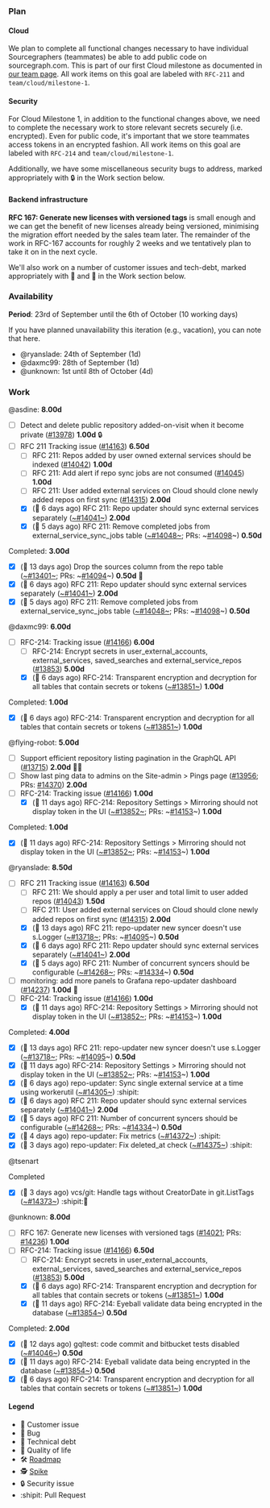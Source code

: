 ### Plan

#### Cloud

We plan to complete all functional changes necessary to have individual Sourcegraphers (teammates) be able to add public code on sourcegraph.com. This is part of our first Cloud milestone as documented in [our team page](https://about.sourcegraph.com/handbook/engineering/cloud). All work items on this goal are labeled with `RFC-211` and `team/cloud/milestone-1`.

#### Security

For Cloud Milestone 1, in addition to the functional changes above, we need to complete the necessary work to store relevant secrets securely (i.e. encrypted). Even for public code, it's important that we store teammates access tokens in an encrypted fashion. All work items on this goal are labeled with `RFC-214` and `team/cloud/milestone-1`.

Additionally, we have some miscellaneous security bugs to address, marked appropriately with 🔒 in the Work section below.

#### Backend infrastructure

**RFC 167: Generate new licenses with versioned tags** is small enough and we can get the benefit of new licenses already being versioned, minimising the migration effort needed by the sales team later. The remainder of the work in RFC-167 accounts for roughly 2 weeks and we tentatively plan to take it on in the next cycle.

We'll also work on a number of customer issues and tech-debt, marked appropriately with 👩  and 🧶 in the Work section below.

### Availability

**Period**: 23rd of September until the 6th of October (10 working days)

If you have planned unavailability this iteration (e.g., vacation), you can note that here.

- @ryanslade: 24th of September (1d) 
- @daxmc99: 28th of September (1d)
- @unknown: 1st until 8th of October (4d)

### Work

<!-- BEGIN WORK -->
<!-- BEGIN ASSIGNEE: asdine -->
@asdine: __8.00d__

- [ ] Detect and delete public repository added-on-visit when it become private ([#13978](https://github.com/sourcegraph/sourcegraph/issues/13978)) __1.00d__ 🔒
- [ ] RFC 211 Tracking issue ([#14163](https://github.com/sourcegraph/sourcegraph/issues/14163)) __6.50d__
  - [ ] RFC 211: Repos added by user owned external services should be indexed ([#14042](https://github.com/sourcegraph/sourcegraph/issues/14042)) __1.00d__
  - [ ] RFC 211: Add alert if repo sync jobs are not consumed ([#14045](https://github.com/sourcegraph/sourcegraph/issues/14045)) __1.00d__
  - [ ] RFC 211: User added external services on Cloud should clone newly added repos on first sync ([#14315](https://github.com/sourcegraph/sourcegraph/issues/14315)) __2.00d__
  - [x] (🏁 6 days ago) RFC 211: Repo updater should sync external services separately ([~#14041~](https://github.com/sourcegraph/sourcegraph/issues/14041)) __2.00d__
  - [x] (🏁 5 days ago) RFC 211: Remove completed jobs from external_service_sync_jobs table ([~#14048~](https://github.com/sourcegraph/sourcegraph/issues/14048); PRs: ~[#14098](https://github.com/sourcegraph/sourcegraph/pull/14098)~) __0.50d__

Completed: __3.00d__
- [x] (🏁 13 days ago) Drop the sources column from the repo table ([~#13401~](https://github.com/sourcegraph/sourcegraph/issues/13401); PRs: ~[#14094](https://github.com/sourcegraph/sourcegraph/pull/14094)~) __0.50d__ 🧶
- [x] (🏁 6 days ago) RFC 211: Repo updater should sync external services separately ([~#14041~](https://github.com/sourcegraph/sourcegraph/issues/14041)) __2.00d__
- [x] (🏁 5 days ago) RFC 211: Remove completed jobs from external_service_sync_jobs table ([~#14048~](https://github.com/sourcegraph/sourcegraph/issues/14048); PRs: ~[#14098](https://github.com/sourcegraph/sourcegraph/pull/14098)~) __0.50d__
<!-- END ASSIGNEE -->

<!-- BEGIN ASSIGNEE: daxmc99 -->
@daxmc99: __6.00d__

- [ ] RFC-214: Tracking issue ([#14166](https://github.com/sourcegraph/sourcegraph/issues/14166)) __6.00d__
  - [ ] RFC-214: Encrypt secrets in user_external_accounts, external_services, saved_searches and external_service_repos ([#13853](https://github.com/sourcegraph/sourcegraph/issues/13853)) __5.00d__
  - [x] (🏁 6 days ago) RFC-214: Transparent encryption and decryption for all tables that contain secrets or tokens ([~#13851~](https://github.com/sourcegraph/sourcegraph/issues/13851)) __1.00d__

Completed: __1.00d__
- [x] (🏁 6 days ago) RFC-214: Transparent encryption and decryption for all tables that contain secrets or tokens ([~#13851~](https://github.com/sourcegraph/sourcegraph/issues/13851)) __1.00d__
<!-- END ASSIGNEE -->

<!-- BEGIN ASSIGNEE: flying-robot -->
@flying-robot: __5.00d__

- [ ] Support efficient repository listing pagination in the GraphQL API ([#13715](https://github.com/sourcegraph/sourcegraph/issues/13715)) __2.00d__ 👩🧶
- [ ] Show last ping data to admins on the Site-admin > Pings page ([#13956](https://github.com/sourcegraph/sourcegraph/issues/13956); PRs: [#14370](https://github.com/sourcegraph/sourcegraph/pull/14370)) __2.00d__
- [ ] RFC-214: Tracking issue ([#14166](https://github.com/sourcegraph/sourcegraph/issues/14166)) __1.00d__
  - [x] (🏁 11 days ago) RFC-214: Repository Settings > Mirroring should not display token in the UI ([~#13852~](https://github.com/sourcegraph/sourcegraph/issues/13852); PRs: ~[#14153](https://github.com/sourcegraph/sourcegraph/pull/14153)~) __1.00d__

Completed: __1.00d__
- [x] (🏁 11 days ago) RFC-214: Repository Settings > Mirroring should not display token in the UI ([~#13852~](https://github.com/sourcegraph/sourcegraph/issues/13852); PRs: ~[#14153](https://github.com/sourcegraph/sourcegraph/pull/14153)~) __1.00d__
<!-- END ASSIGNEE -->

<!-- BEGIN ASSIGNEE: ryanslade -->
@ryanslade: __8.50d__

- [ ] RFC 211 Tracking issue ([#14163](https://github.com/sourcegraph/sourcegraph/issues/14163)) __6.50d__
  - [ ] RFC 211: We should apply a per user and total limit to user added repos ([#14043](https://github.com/sourcegraph/sourcegraph/issues/14043)) __1.50d__
  - [ ] RFC 211: User added external services on Cloud should clone newly added repos on first sync ([#14315](https://github.com/sourcegraph/sourcegraph/issues/14315)) __2.00d__
  - [x] (🏁 13 days ago) RFC 211: repo-updater new syncer doesn't use s.Logger ([~#13718~](https://github.com/sourcegraph/sourcegraph/issues/13718); PRs: ~[#14095](https://github.com/sourcegraph/sourcegraph/pull/14095)~) __0.50d__
  - [x] (🏁 6 days ago) RFC 211: Repo updater should sync external services separately ([~#14041~](https://github.com/sourcegraph/sourcegraph/issues/14041)) __2.00d__
  - [x] (🏁 5 days ago) RFC 211: Number of concurrent syncers should be configurable ([~#14268~](https://github.com/sourcegraph/sourcegraph/issues/14268); PRs: ~[#14334](https://github.com/sourcegraph/sourcegraph/pull/14334)~) __0.50d__
- [ ] monitoring: add more panels to Grafana repo-updater dashboard ([#14237](https://github.com/sourcegraph/sourcegraph/issues/14237)) __1.00d__ 👩
- [ ] RFC-214: Tracking issue ([#14166](https://github.com/sourcegraph/sourcegraph/issues/14166)) __1.00d__
  - [x] (🏁 11 days ago) RFC-214: Repository Settings > Mirroring should not display token in the UI ([~#13852~](https://github.com/sourcegraph/sourcegraph/issues/13852); PRs: ~[#14153](https://github.com/sourcegraph/sourcegraph/pull/14153)~) __1.00d__

Completed: __4.00d__
- [x] (🏁 13 days ago) RFC 211: repo-updater new syncer doesn't use s.Logger ([~#13718~](https://github.com/sourcegraph/sourcegraph/issues/13718); PRs: ~[#14095](https://github.com/sourcegraph/sourcegraph/pull/14095)~) __0.50d__
- [x] (🏁 11 days ago) RFC-214: Repository Settings > Mirroring should not display token in the UI ([~#13852~](https://github.com/sourcegraph/sourcegraph/issues/13852); PRs: ~[#14153](https://github.com/sourcegraph/sourcegraph/pull/14153)~) __1.00d__
- [x] (🏁 6 days ago) repo-updater: Sync single external service at a time using workerutil ([~#14305~](https://github.com/sourcegraph/sourcegraph/pull/14305)) :shipit:
- [x] (🏁 6 days ago) RFC 211: Repo updater should sync external services separately ([~#14041~](https://github.com/sourcegraph/sourcegraph/issues/14041)) __2.00d__
- [x] (🏁 5 days ago) RFC 211: Number of concurrent syncers should be configurable ([~#14268~](https://github.com/sourcegraph/sourcegraph/issues/14268); PRs: ~[#14334](https://github.com/sourcegraph/sourcegraph/pull/14334)~) __0.50d__
- [x] (🏁 4 days ago) repo-updater: Fix metrics ([~#14372~](https://github.com/sourcegraph/sourcegraph/pull/14372)) :shipit:
- [x] (🏁 3 days ago) repo-updater: Fix deleted_at check ([~#14375~](https://github.com/sourcegraph/sourcegraph/pull/14375)) :shipit:
<!-- END ASSIGNEE -->

<!-- BEGIN ASSIGNEE: tsenart -->
@tsenart


Completed
- [x] (🏁 3 days ago) vcs/git: Handle tags without CreatorDate in git.ListTags ([~#14373~](https://github.com/sourcegraph/sourcegraph/pull/14373)) :shipit:🐛
<!-- END ASSIGNEE -->

<!-- BEGIN ASSIGNEE: unknown -->
@unknown: __8.00d__

- [ ] RFC 167: Generate new licenses with versioned tags ([#14021](https://github.com/sourcegraph/sourcegraph/issues/14021); PRs: [#14236](https://github.com/sourcegraph/sourcegraph/pull/14236)) __1.00d__
- [ ] RFC-214: Tracking issue ([#14166](https://github.com/sourcegraph/sourcegraph/issues/14166)) __6.50d__
  - [ ] RFC-214: Encrypt secrets in user_external_accounts, external_services, saved_searches and external_service_repos ([#13853](https://github.com/sourcegraph/sourcegraph/issues/13853)) __5.00d__
  - [x] (🏁 6 days ago) RFC-214: Transparent encryption and decryption for all tables that contain secrets or tokens ([~#13851~](https://github.com/sourcegraph/sourcegraph/issues/13851)) __1.00d__
  - [x] (🏁 11 days ago) RFC-214: Eyeball validate data being encrypted in the database ([~#13854~](https://github.com/sourcegraph/sourcegraph/issues/13854)) __0.50d__

Completed: __2.00d__
- [x] (🏁 12 days ago) gqltest: code commit and bitbucket tests disabled ([~#14046~](https://github.com/sourcegraph/sourcegraph/issues/14046)) __0.50d__
- [x] (🏁 11 days ago) RFC-214: Eyeball validate data being encrypted in the database ([~#13854~](https://github.com/sourcegraph/sourcegraph/issues/13854)) __0.50d__
- [x] (🏁 6 days ago) RFC-214: Transparent encryption and decryption for all tables that contain secrets or tokens ([~#13851~](https://github.com/sourcegraph/sourcegraph/issues/13851)) __1.00d__
<!-- END ASSIGNEE -->
<!-- END WORK -->

#### Legend

- 👩 Customer issue
- 🐛 Bug
- 🧶 Technical debt
- 🎩 Quality of life
- 🛠️ [Roadmap](https://docs.google.com/document/d/1cBsE9801DcBF9chZyMnxRdolqM_1c2pPyGQz15QAvYI/edit#heading=h.5nwl5fv52ess)
- 🕵️ [Spike](https://en.wikipedia.org/wiki/Spike_(software_development))
- 🔒 Security issue
- :shipit: Pull Request

